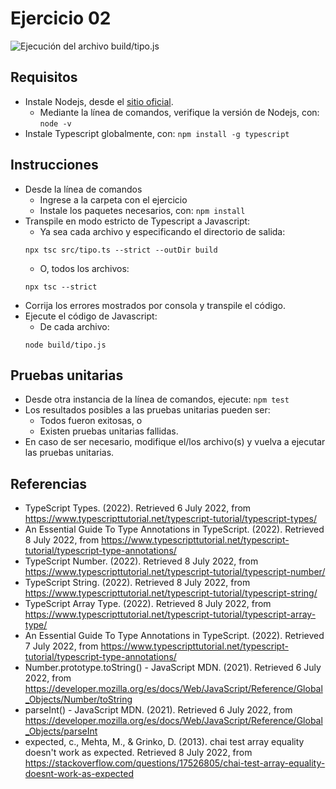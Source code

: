 # Ejercicio 02

![Ejecución del archivo build/tipo.js](images/buildtipojs.png)


## Requisitos

* Instale Nodejs, desde el [sitio oficial](https://nodejs.org/es/download/).
	- Mediante la línea de comandos, verifique la versión de Nodejs, con: `node -v`
* Instale Typescript globalmente, con: `npm install -g typescript`

## Instrucciones

* Desde la línea de comandos
	+ Ingrese a la carpeta con el ejercicio
	+ Instale los paquetes necesarios, con: `npm install`
* Transpile en modo estricto de Typescript a Javascript:
	+  Ya sea cada archivo y especificando el directorio de salida:
	```
  	npx tsc src/tipo.ts --strict --outDir build 
  	```
	+ O, todos los archivos:
	```
  	npx tsc --strict
  	```
* Corrija los errores mostrados por consola y transpile el código.
* Ejecute el código de Javascript:
	+ De cada archivo: 
  	```
  	node build/tipo.js
  	``` 


## Pruebas unitarias

* Desde otra instancia de la línea de comandos, ejecute: `npm test`
* Los resultados posibles a las pruebas unitarias pueden ser: 
	+ Todos fueron exitosas, o
	+ Existen pruebas unitarias fallidas.
* En caso de ser necesario, modifique el/los archivo(s) y vuelva a ejecutar las pruebas unitarias. 

## Referencias 

* TypeScript Types. (2022). Retrieved 6 July 2022, from https://www.typescripttutorial.net/typescript-tutorial/typescript-types/
* An Essential Guide To Type Annotations in TypeScript. (2022). Retrieved 8 July 2022, from https://www.typescripttutorial.net/typescript-tutorial/typescript-type-annotations/
* TypeScript Number. (2022). Retrieved 8 July 2022, from https://www.typescripttutorial.net/typescript-tutorial/typescript-number/
* TypeScript String. (2022). Retrieved 8 July 2022, from https://www.typescripttutorial.net/typescript-tutorial/typescript-string/
* TypeScript Array Type. (2022). Retrieved 8 July 2022, from https://www.typescripttutorial.net/typescript-tutorial/typescript-array-type/
* An Essential Guide To Type Annotations in TypeScript. (2022). Retrieved 7 July 2022, from https://www.typescripttutorial.net/typescript-tutorial/typescript-type-annotations/
* Number.prototype.toString() - JavaScript MDN. (2021). Retrieved 6 July 2022, from https://developer.mozilla.org/es/docs/Web/JavaScript/Reference/Global_Objects/Number/toString
* parseInt() - JavaScript MDN. (2021). Retrieved 6 July 2022, from https://developer.mozilla.org/es/docs/Web/JavaScript/Reference/Global_Objects/parseInt
* expected, c., Mehta, M., & Grinko, D. (2013). chai test array equality doesn't work as expected. Retrieved 8 July 2022, from https://stackoverflow.com/questions/17526805/chai-test-array-equality-doesnt-work-as-expected